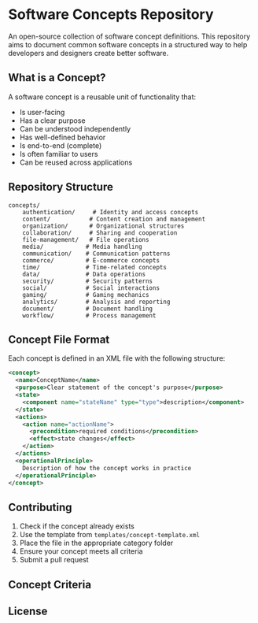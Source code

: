 # Software Concepts Repository

An open-source collection of software concept definitions. This repository aims to document common software concepts in a structured way to help developers and designers create better software.

## What is a Concept?

A software concept is a reusable unit of functionality that:
- Is user-facing
- Has a clear purpose
- Can be understood independently
- Has well-defined behavior
- Is end-to-end (complete)
- Is often familiar to users
- Can be reused across applications

## Repository Structure
```
concepts/
    authentication/     # Identity and access concepts
    content/           # Content creation and management
    organization/      # Organizational structures
    collaboration/     # Sharing and cooperation
    file-management/   # File operations
    media/            # Media handling
    communication/    # Communication patterns
    commerce/         # E-commerce concepts
    time/             # Time-related concepts
    data/             # Data operations
    security/         # Security patterns
    social/           # Social interactions
    gaming/           # Gaming mechanics
    analytics/        # Analysis and reporting
    document/         # Document handling
    workflow/         # Process management
```

## Concept File Format

Each concept is defined in an XML file with the following structure:

```xml
<concept>
  <name>ConceptName</name>
  <purpose>Clear statement of the concept's purpose</purpose>
  <state>
    <component name="stateName" type="type">description</component>
  </state>
  <actions>
    <action name="actionName">
      <precondition>required conditions</precondition>
      <effect>state changes</effect>
    </action>
  </actions>
  <operationalPrinciple>
    Description of how the concept works in practice
  </operationalPrinciple>
</concept>
```

## Contributing

1. Check if the concept already exists
2. Use the template from `templates/concept-template.xml`
3. Place the file in the appropriate category folder
4. Ensure your concept meets all criteria
5. Submit a pull request

## Concept Criteria


## License
